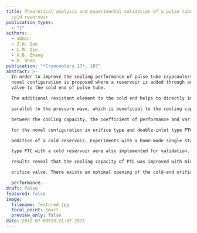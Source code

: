 ```yaml
---
title: Theoretical analysis and experimental validation of a pulse tube with a
  cold reservoir
publication_types:
  - "1"
authors:
  - admin
  - Z.H. Gan
  - L.M. Qiu
  - X.B. Zhang
  - X. Shen
publication: "*Cryocoolers 17*, 187"
abstract: >-
  In order to improve the cooling performance of pulse tube cryocoolers (PTC), a
  novel configuration is proposed where a reservoir is added through an orifice
  valve to the cold end of pulse tube.

  The additional resistant element to the cold end helps to directly introduce the mass flow rate

  parallel to the pressure wave, which is beneficial to the cooling capacity. Thermodynamic relations

  between the cooling capacity, the coefficient of performance and various parameters were deduced

  for the novel configuration in orifice type and double-inlet type PTC with cold reservoir. Theoretical analysis shows that the cooling performance of the PTC can be improved significantly with the

  addition of a cold reservoir. Experiments with a home-made single stage Gifford-McMahon (GM)

  type PTC with a cold reservoir were also implemented for validation. Preliminary experimental

  results reveal that the cooling capacity of PTC was improved with minor opening of cold-end

  orifice valve. There exists an optimal opening of the cold-end orifice valve to improve the cooling

  performance.
draft: false
featured: false
image:
  filename: featured.jpg
  focal_point: Smart
  preview_only: false
date: 2012-07-09T13:21:07.297Z
---
```

